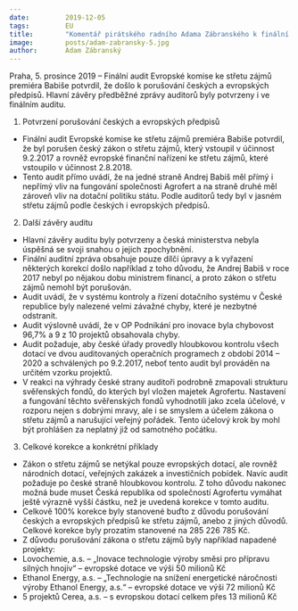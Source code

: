 ```yaml
---
date:         2019-12-05
tags:         EU
title:        "Komentář pirátského radního Adama Zábranského k finální auditní zprávě Evropské komise"
image: 	      posts/adam-zabransky-5.jpg
author:       Adam Zábranský
---
```



Praha, 5. prosince 2019 – Finální audit Evropské komise ke střetu zájmů premiéra Babiše potvrdil, že došlo k porušování českých a evropských předpisů. Hlavní závěry předběžné zprávy auditorů byly potvrzeny i ve finálním auditu. 

1. Potvrzení porušování českých a evropských předpisů
* Finální audit Evropské komise ke střetu zájmů premiéra Babiše potvrdil, že byl porušen český zákon o střetu zájmů, který vstoupil v účinnost 9.2.2017 a rovněž evropské finanční nařízení ke střetu zájmů, které vstoupilo v účinnost 2.8.2018.
* Tento audit přímo uvádí, že na jedné straně Andrej Babiš měl přímý i nepřímý vliv na fungování společnosti Agrofert a na straně druhé měl zároveň vliv na dotační politiku státu. Podle auditorů tedy byl v jasném střetu zájmů podle českých i evropských předpisů.
2. Další závěry auditu
* Hlavní závěry auditu byly potvrzeny a česká ministerstva nebyla úspěšná se svoji snahou o jejich zpochybnění.
* Finální auditní zpráva obsahuje pouze dílčí úpravy a k vyřazení některých korekcí došlo například z toho důvodu, že Andrej Babiš v roce 2017 nebyl po nějakou dobu ministrem financí, a proto zákon o střetu zájmů nemohl být porušován.
* Audit uvádí, že v systému kontroly a řízení dotačního systému v České republice byly nalezené velmi závažné chyby, které je nezbytné odstranit.
* Audit výslovně uvádí, že v OP Podnikání pro inovace byla chybovost 96,7% a 9 z 10 projektů obsahovala chyby.
* Audit požaduje, aby české úřady provedly hloubkovou kontrolu všech dotací ve dvou auditovaných operačních programech z období 2014 – 2020 a schválených po 9.2.2017, neboť tento audit byl prováděn na určitém vzorku projektů.
* V reakci na výhrady české strany auditoři podrobně zmapovali strukturu svěřenských fondů, do kterých byl vložen majetek Agrofertu. Nastavení a fungování těchto svěřenských fondů vyhodnotili jako zcela účelové, v rozporu nejen s dobrými mravy, ale i se smyslem a účelem zákona o střetu zájmů a narušující veřejný pořádek. Tento účelový krok by mohl být prohlášen za neplatný již od samotného počátku.
3. Celkové korekce a konkrétní příklady
* Zákon o střetu zájmů se netýkal pouze evropských dotací, ale rovněž národních dotací, veřejných zakázek a investičních pobídek. Navíc audit požaduje po české straně hloubkovou kontrolu. Z toho důvodu nakonec možná bude muset Česká republika od společností Agrofertu vymáhat ještě výrazně vyšší částku, než je uvedená korekce v tomto auditu.
* Celkově 100% korekce byly stanovené buďto z důvodu porušování českých a evropských předpisů ke střetu zájmů, anebo z jiných důvodů. Celkové korekce byly prozatím stanovené na 285 226 785 Kč.
* Z důvodu porušování zákona o střetu zájmů byly například napadené projekty:
 * Lovochemie, a.s. – „Inovace technologie výroby směsi pro přípravu silných hnojiv“ – evropské dotace ve výši 50 milionů Kč
 * Ethanol Energy, a.s. – „Technologie na snížení energetické náročnosti výroby Ethanol Energy, a.s.“ – evropské dotace ve výši 72 milionů Kč
 * 5 projektů Cerea, a.s. – s evropskou dotací celkem přes 13 milionů Kč


